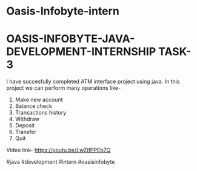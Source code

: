 # Oasis-Infobyte-intern
# OASIS-INFOBYTE-JAVA-DEVELOPMENT-INTERNSHIP TASK-3
I have succesfully completed ATM interface project using java.
In this project we can perform many operations like-
1. Make new account
2. Balance check
3. Transactions history
4. Withdraw
5. Deposit
6. Transfer
7. Quit

Video link- https://youtu.be/LwZifPPEb7Q

#java #development #intern #oasisinfobyte
   
